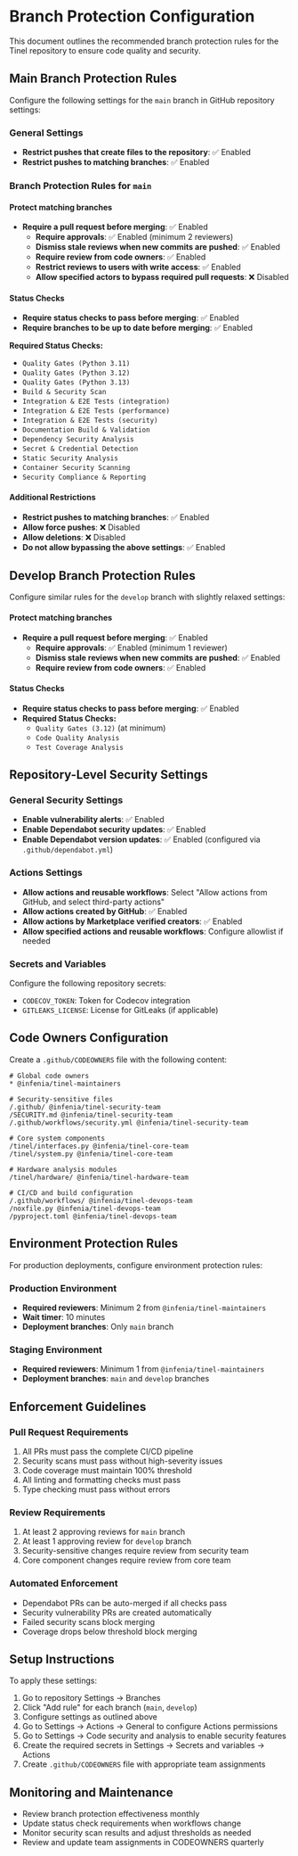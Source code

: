 # Branch Protection Configuration

This document outlines the recommended branch protection rules for the Tinel repository to ensure code quality and security.

## Main Branch Protection Rules

Configure the following settings for the `main` branch in GitHub repository settings:

### General Settings
- **Restrict pushes that create files to the repository**: ✅ Enabled
- **Restrict pushes to matching branches**: ✅ Enabled

### Branch Protection Rules for `main`

#### Protect matching branches
- **Require a pull request before merging**: ✅ Enabled
  - **Require approvals**: ✅ Enabled (minimum 2 reviewers)
  - **Dismiss stale reviews when new commits are pushed**: ✅ Enabled
  - **Require review from code owners**: ✅ Enabled
  - **Restrict reviews to users with write access**: ✅ Enabled
  - **Allow specified actors to bypass required pull requests**: ❌ Disabled

#### Status Checks
- **Require status checks to pass before merging**: ✅ Enabled
- **Require branches to be up to date before merging**: ✅ Enabled

**Required Status Checks:**
- `Quality Gates (Python 3.11)`
- `Quality Gates (Python 3.12)`
- `Quality Gates (Python 3.13)`
- `Build & Security Scan`
- `Integration & E2E Tests (integration)`
- `Integration & E2E Tests (performance)`
- `Integration & E2E Tests (security)`
- `Documentation Build & Validation`
- `Dependency Security Analysis`
- `Secret & Credential Detection`
- `Static Security Analysis`
- `Container Security Scanning`
- `Security Compliance & Reporting`

#### Additional Restrictions
- **Restrict pushes to matching branches**: ✅ Enabled
- **Allow force pushes**: ❌ Disabled
- **Allow deletions**: ❌ Disabled
- **Do not allow bypassing the above settings**: ✅ Enabled

## Develop Branch Protection Rules

Configure similar rules for the `develop` branch with slightly relaxed settings:

#### Protect matching branches
- **Require a pull request before merging**: ✅ Enabled
  - **Require approvals**: ✅ Enabled (minimum 1 reviewer)
  - **Dismiss stale reviews when new commits are pushed**: ✅ Enabled
  - **Require review from code owners**: ✅ Enabled

#### Status Checks
- **Require status checks to pass before merging**: ✅ Enabled
- **Required Status Checks:**
  - `Quality Gates (3.12)` (at minimum)
  - `Code Quality Analysis`
  - `Test Coverage Analysis`

## Repository-Level Security Settings

### General Security Settings
- **Enable vulnerability alerts**: ✅ Enabled
- **Enable Dependabot security updates**: ✅ Enabled
- **Enable Dependabot version updates**: ✅ Enabled (configured via `.github/dependabot.yml`)

### Actions Settings
- **Allow actions and reusable workflows**: Select "Allow actions from GitHub, and select third-party actions"
- **Allow actions created by GitHub**: ✅ Enabled
- **Allow actions by Marketplace verified creators**: ✅ Enabled
- **Allow specified actions and reusable workflows**: Configure allowlist if needed

### Secrets and Variables
Configure the following repository secrets:
- `CODECOV_TOKEN`: Token for Codecov integration
- `GITLEAKS_LICENSE`: License for GitLeaks (if applicable)

## Code Owners Configuration

Create a `.github/CODEOWNERS` file with the following content:

```
# Global code owners
* @infenia/tinel-maintainers

# Security-sensitive files
/.github/ @infenia/tinel-security-team
/SECURITY.md @infenia/tinel-security-team
/.github/workflows/security.yml @infenia/tinel-security-team

# Core system components
/tinel/interfaces.py @infenia/tinel-core-team
/tinel/system.py @infenia/tinel-core-team

# Hardware analysis modules
/tinel/hardware/ @infenia/tinel-hardware-team

# CI/CD and build configuration
/.github/workflows/ @infenia/tinel-devops-team
/noxfile.py @infenia/tinel-devops-team
/pyproject.toml @infenia/tinel-devops-team
```

## Environment Protection Rules

For production deployments, configure environment protection rules:

### Production Environment
- **Required reviewers**: Minimum 2 from `@infenia/tinel-maintainers`
- **Wait timer**: 10 minutes
- **Deployment branches**: Only `main` branch

### Staging Environment  
- **Required reviewers**: Minimum 1 from `@infenia/tinel-maintainers`
- **Deployment branches**: `main` and `develop` branches

## Enforcement Guidelines

### Pull Request Requirements
1. All PRs must pass the complete CI/CD pipeline
2. Security scans must pass without high-severity issues
3. Code coverage must maintain 100% threshold
4. All linting and formatting checks must pass
5. Type checking must pass without errors

### Review Requirements
1. At least 2 approving reviews for `main` branch
2. At least 1 approving review for `develop` branch
3. Security-sensitive changes require review from security team
4. Core component changes require review from core team

### Automated Enforcement
- Dependabot PRs can be auto-merged if all checks pass
- Security vulnerability PRs are created automatically
- Failed security scans block merging
- Coverage drops below threshold block merging

## Setup Instructions

To apply these settings:

1. Go to repository Settings → Branches
2. Click "Add rule" for each branch (`main`, `develop`)
3. Configure settings as outlined above
4. Go to Settings → Actions → General to configure Actions permissions
5. Go to Settings → Code security and analysis to enable security features
6. Create the required secrets in Settings → Secrets and variables → Actions
7. Create `.github/CODEOWNERS` file with appropriate team assignments

## Monitoring and Maintenance

- Review branch protection effectiveness monthly
- Update status check requirements when workflows change
- Monitor security scan results and adjust thresholds as needed
- Review and update team assignments in CODEOWNERS quarterly